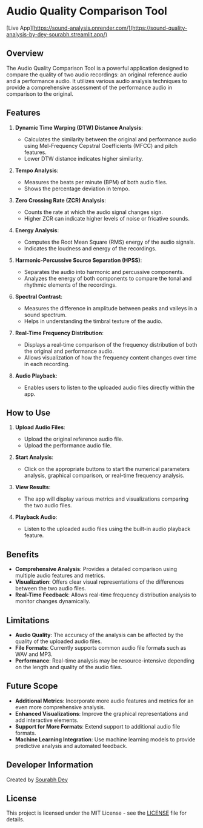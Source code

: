 # Audio Quality Comparison Tool

[Live App][https://sound-analysis.onrender.com/](https://sound-quality-analysis-by-dey-sourabh.streamlit.app/)  


## Overview

The Audio Quality Comparison Tool is a powerful application designed to compare the quality of two audio recordings: an original reference audio and a performance audio. It utilizes various audio analysis techniques to provide a comprehensive assessment of the performance audio in comparison to the original.

## Features

1. **Dynamic Time Warping (DTW) Distance Analysis**:
   - Calculates the similarity between the original and performance audio using Mel-Frequency Cepstral Coefficients (MFCC) and pitch features.
   - Lower DTW distance indicates higher similarity.

2. **Tempo Analysis**:
   - Measures the beats per minute (BPM) of both audio files.
   - Shows the percentage deviation in tempo.

3. **Zero Crossing Rate (ZCR) Analysis**:
   - Counts the rate at which the audio signal changes sign.
   - Higher ZCR can indicate higher levels of noise or fricative sounds.

4. **Energy Analysis**:
   - Computes the Root Mean Square (RMS) energy of the audio signals.
   - Indicates the loudness and energy of the recordings.

5. **Harmonic-Percussive Source Separation (HPSS)**:
   - Separates the audio into harmonic and percussive components.
   - Analyzes the energy of both components to compare the tonal and rhythmic elements of the recordings.

6. **Spectral Contrast**:
   - Measures the difference in amplitude between peaks and valleys in a sound spectrum.
   - Helps in understanding the timbral texture of the audio.

7. **Real-Time Frequency Distribution**:
   - Displays a real-time comparison of the frequency distribution of both the original and performance audio.
   - Allows visualization of how the frequency content changes over time in each recording.

8. **Audio Playback**:
   - Enables users to listen to the uploaded audio files directly within the app.

## How to Use

1. **Upload Audio Files**:
   - Upload the original reference audio file.
   - Upload the performance audio file.

2. **Start Analysis**:
   - Click on the appropriate buttons to start the numerical parameters analysis, graphical comparison, or real-time frequency analysis.

3. **View Results**:
   - The app will display various metrics and visualizations comparing the two audio files.

4. **Playback Audio**:
   - Listen to the uploaded audio files using the built-in audio playback feature.

## Benefits

- **Comprehensive Analysis**: Provides a detailed comparison using multiple audio features and metrics.
- **Visualization**: Offers clear visual representations of the differences between the two audio files.
- **Real-Time Feedback**: Allows real-time frequency distribution analysis to monitor changes dynamically.

## Limitations

- **Audio Quality**: The accuracy of the analysis can be affected by the quality of the uploaded audio files.
- **File Formats**: Currently supports common audio file formats such as WAV and MP3.
- **Performance**: Real-time analysis may be resource-intensive depending on the length and quality of the audio files.

## Future Scope

- **Additional Metrics**: Incorporate more audio features and metrics for an even more comprehensive analysis.
- **Enhanced Visualizations**: Improve the graphical representations and add interactive elements.
- **Support for More Formats**: Extend support to additional audio file formats.
- **Machine Learning Integration**: Use machine learning models to provide predictive analysis and automated feedback.

## Developer Information

Created by [Sourabh Dey](https://github.com/CodeRreaper69)

## License

This project is licensed under the MIT License - see the [LICENSE](LICENSE) file for details.
